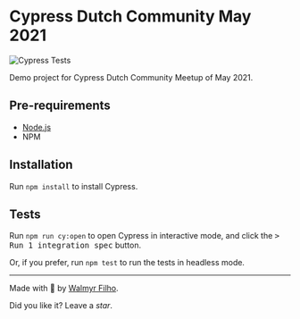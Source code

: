 # Cypress Dutch Community May 2021

![Cypress Tests](https://github.com/wlsf82/cypress-dutch-community-may-2021/actions/workflows/main.yml/badge.svg)

Demo project for Cypress Dutch Community Meetup of May 2021.

## Pre-requirements

- [Node.js](http://nodejs.org)
- NPM

## Installation

Run `npm install` to install Cypress.

## Tests

Run `npm run cy:open` to open Cypress in interactive mode, and click the <kbd>> Run 1 integration spec</kbd> button.

Or, if you prefer, run `npm test` to run the tests in headless mode.

___

Made with 💚 by [Walmyr Filho](https://walmyr.dev).

Did you like it? Leave a _star_.
